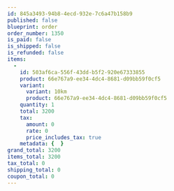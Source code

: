 ```yaml
---
id: 845a3493-94b8-4ecd-932e-7c6a47b158b9
published: false
blueprint: order
order_number: 1350
is_paid: false
is_shipped: false
is_refunded: false
items:
  -
    id: 503af6ca-556f-43dd-b5f2-920e67333855
    product: 66e767a9-ee34-4dc4-8681-d09bb59f0cf5
    variant:
      variant: 10km
      product: 66e767a9-ee34-4dc4-8681-d09bb59f0cf5
    quantity: 1
    total: 3200
    tax:
      amount: 0
      rate: 0
      price_includes_tax: true
    metadata: {  }
grand_total: 3200
items_total: 3200
tax_total: 0
shipping_total: 0
coupon_total: 0
---
```

